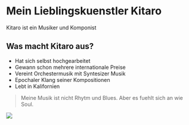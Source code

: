 # Mein Lieblingskuenstler Kitaro

Kitaro ist ein Musiker und Komponist

## Was macht Kitaro aus?

* Hat sich selbst hochgearbeitet
* Gewann schon mehrere internationale Preise
* Vereint Orchestermusik mit Syntesizer Musik
* Epochaler Klang seiner Kompositionen
* Lebt in Kalifornien

> Meine Musik ist nicht Rhytm und Blues.
> Aber es fuehlt sich an wie Soul.

<img src="https://commons.wikimedia.org/wiki/File:Kitaro1L.jpg"/> 

